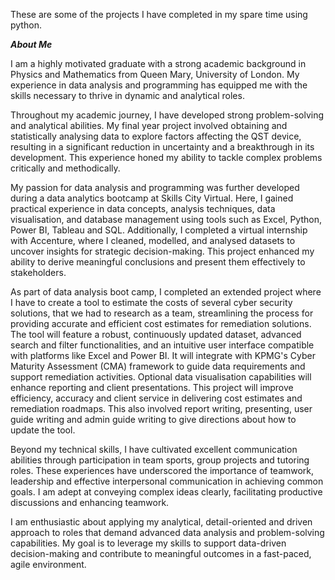These are some of the projects I have completed in my spare time using python.

***About Me***

I am a highly motivated graduate with a strong academic background in Physics and Mathematics from Queen Mary, University of London. My experience in data analysis and programming has equipped me with the skills necessary to thrive in dynamic and analytical roles.

Throughout my academic journey, I have developed strong problem-solving and analytical abilities. My final year project involved obtaining and statistically analysing data to explore factors affecting the QST device, resulting in a significant reduction in uncertainty and a breakthrough in its development. This experience honed my ability to tackle complex problems critically and methodically.

My passion for data analysis and programming was further developed during a data analytics bootcamp at Skills City Virtual. Here, I gained practical experience in data concepts, analysis techniques, data visualisation, and database management using tools such as Excel, Python, Power BI, Tableau and SQL. Additionally, I completed a virtual internship with Accenture, where I cleaned, modelled, and analysed datasets to uncover insights for strategic decision-making. This project enhanced my ability to derive meaningful conclusions and present them effectively to stakeholders.

As part of data analysis boot camp, I completed an extended project where I have to create a tool to estimate the costs of several cyber security solutions, that we had to research as a team, streamlining the process for providing accurate and efficient cost estimates for remediation solutions. The tool will feature a robust, continuously updated dataset, advanced search and filter functionalities, and an intuitive user interface compatible with platforms like Excel and Power BI. It will integrate with KPMG's Cyber Maturity Assessment (CMA) framework to guide data requirements and support remediation activities. Optional data visualisation capabilities will enhance reporting and client presentations. This project will improve efficiency, accuracy and client service in delivering cost estimates and remediation roadmaps. This also involved report writing, presenting, user guide writing and admin guide writing to give directions about how to update the tool.

Beyond my technical skills, I have cultivated excellent communication abilities through participation in team sports, group projects and tutoring roles. These experiences have underscored the importance of teamwork, leadership and effective interpersonal communication in achieving common goals. I am adept at conveying complex ideas clearly, facilitating productive discussions and enhancing teamwork.

I am enthusiastic about applying my analytical, detail-oriented and driven approach to roles that demand advanced data analysis and problem-solving capabilities. My goal is to leverage my skills to support data-driven decision-making and contribute to meaningful outcomes in a fast-paced, agile environment.
